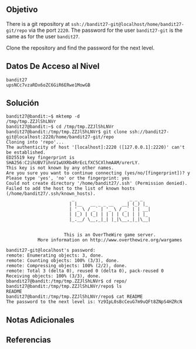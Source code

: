 ## Objetivo
There is a git repository at `ssh://bandit27-git@localhost/home/bandit27-git/repo` via the port `2220`. The password for the user `bandit27-git` is the same as for the user `bandit27`.

Clone the repository and find the password for the next level.
## Datos De Acceso al Nivel
```
bandit27
upsNCc7vzaRDx6oZC6GiR6ERwe1MowGB
```
## Solución
```
bandit27@bandit:~$ mktemp -d
/tmp/tmp.ZZJlShLNVr
bandit27@bandit:~$ cd /tmp/tmp.ZZJlShLNVr
bandit27@bandit:/tmp/tmp.ZZJlShLNVr$ git clone ssh://bandit27-git@localhost:2220/home/bandit27-git/repo
Cloning into 'repo'...
The authenticity of host '[localhost]:2220 ([127.0.0.1]:2220)' can't be established.
ED25519 key fingerprint is SHA256:C2ihUBV7ihnV1wUXRb4RrEcLfXC5CXlhmAAM/urerLY.
This key is not known by any other names.
Are you sure you want to continue connecting (yes/no/[fingerprint])? y
Please type 'yes', 'no' or the fingerprint: yes
Could not create directory '/home/bandit27/.ssh' (Permission denied).
Failed to add the host to the list of known hosts (/home/bandit27/.ssh/known_hosts).
                         _                     _ _ _
                        | |__   __ _ _ __   __| (_) |_
                        | '_ \ / _` | '_ \ / _` | | __|
                        | |_) | (_| | | | | (_| | | |_
                        |_.__/ \__,_|_| |_|\__,_|_|\__|


                      This is an OverTheWire game server.
            More information on http://www.overthewire.org/wargames

bandit27-git@localhost's password:
remote: Enumerating objects: 3, done.
remote: Counting objects: 100% (3/3), done.
remote: Compressing objects: 100% (2/2), done.
remote: Total 3 (delta 0), reused 0 (delta 0), pack-reused 0
Receiving objects: 100% (3/3), done.
bbandit27@bandit:/tmp/tmp.ZZJlShLNVr$ cd repo/
bandit27@bandit:/tmp/tmp.ZZJlShLNVr/repo$ ls
README
bandit27@bandit:/tmp/tmp.ZZJlShLNVr/repo$ cat README
The password to the next level is: Yz9IpL0sBcCeuG7m9uQFt8ZNpS4HZRcN
```
## Notas Adicionales

## Referencias